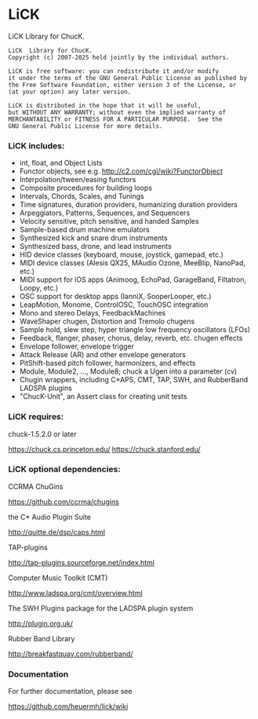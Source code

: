 LiCK
====

LiCK  Library for ChucK.


```
LiCK  Library for ChucK.
Copyright (c) 2007-2025 held jointly by the individual authors.

LiCK is free software: you can redistribute it and/or modify
it under the terms of the GNU General Public License as published by
the Free Software Foundation, either version 3 of the License, or
(at your option) any later version.

LiCK is distributed in the hope that it will be useful,
but WITHOUT ANY WARRANTY; without even the implied warranty of
MERCHANTABILITY or FITNESS FOR A PARTICULAR PURPOSE.  See the
GNU General Public License for more details.
```

### LiCK includes:

 - int, float, and Object Lists
 - Functor objects, see e.g. http://c2.com/cgi/wiki?FunctorObject
 - Interpolation/tween/easing functors
 - Composite procedures for building loops
 - Intervals, Chords, Scales, and Tunings
 - Time signatures, duration providers, humanizing duration providers
 - Arpeggiators, Patterns, Sequences, and Sequencers
 - Velocity sensitive, pitch sensitive, and handed Samples
 - Sample-based drum machine emulators
 - Synthesized kick and snare drum instruments
 - Synthesized bass, drone, and lead instruments
 - HID device classes (keyboard, mouse, joystick, gamepad, etc.)
 - MIDI device classes (Alesis QX25, MAudio Ozone, MeeBlip, NanoPad, etc.)
 - MIDI support for iOS apps (Animoog, EchoPad, GarageBand, Filtatron, Loopy, etc.)
 - OSC support for desktop apps (IanniX, SooperLooper, etc.)
 - LeapMotion, Monome, ControlOSC, TouchOSC integration
 - Mono and stereo Delays, FeedbackMachines
 - WaveShaper chugen, Distortion and Tremolo chugens
 - Sample hold, slew step, hyper triangle low frequency oscillators (LFOs)
 - Feedback, flanger, phaser, chorus, delay, reverb, etc. chugen effects
 - Envelope follower, envelope trigger
 - Attack Release (AR) and other envelope generators
 - PitShift-based pitch follower, harmonizers, and effects
 - Module, Module2, ..., Module8; chuck a Ugen into a parameter (cv)
 - Chugin wrappers, including C*APS, CMT, TAP, SWH, and RubberBand LADSPA plugins
 - "ChucK-Unit", an Assert class for creating unit tests


### LiCK requires:

chuck-1.5.2.0 or later

https://chuck.cs.princeton.edu/
https://chuck.stanford.edu/


### LiCK optional dependencies:

CCRMA ChuGins

https://github.com/ccrma/chugins


the C* Audio Plugin Suite

http://quitte.de/dsp/caps.html


TAP-plugins

http://tap-plugins.sourceforge.net/index.html


Computer Music Toolkit (CMT)

http://www.ladspa.org/cmt/overview.html


The SWH Plugins package for the LADSPA plugin system

http://plugin.org.uk/


Rubber Band Library

http://breakfastquay.com/rubberband/


### Documentation

For further documentation, please see

https://github.com/heuermh/lick/wiki
